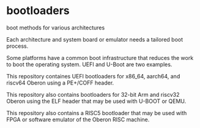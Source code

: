 # bootloaders
boot methods for various architectures

Each architecture and system board or emulator needs a tailored boot process.

Some platforms have a common boot infrastructure that reduces the work to boot the operating system. UEFI and U-Boot are two examples.

This repository containes UEFI bootloaders for x86_64, aarch64, and riscv64 Oberon using a PE+/COFF header.

This repository also contains bootloaders for 32-bit Arm and riscv32 Oberon using the ELF header that may be used with U-BOOT or QEMU.

This repository also contains a RISC5 bootloader that may be used with FPGA or software emulator of the Oberon RISC machine.
